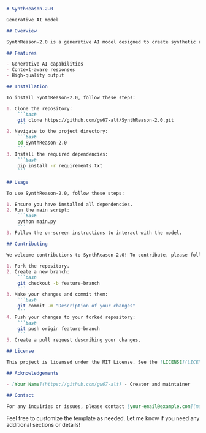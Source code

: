 ```markdown
# SynthReason-2.0

Generative AI model

## Overview

SynthReason-2.0 is a generative AI model designed to create synthetic reasoning and responses. It leverages advanced machine learning techniques to generate coherent and contextually relevant content.

## Features

- Generative AI capabilities
- Context-aware responses
- High-quality output

## Installation

To install SynthReason-2.0, follow these steps:

1. Clone the repository:
    ```bash
    git clone https://github.com/gw67-alt/SynthReason-2.0.git
    ```
2. Navigate to the project directory:
    ```bash
    cd SynthReason-2.0
    ```
3. Install the required dependencies:
    ```bash
    pip install -r requirements.txt
    ```

## Usage

To use SynthReason-2.0, follow these steps:

1. Ensure you have installed all dependencies.
2. Run the main script:
    ```bash
    python main.py
    ```
3. Follow the on-screen instructions to interact with the model.

## Contributing

We welcome contributions to SynthReason-2.0! To contribute, please follow these steps:

1. Fork the repository.
2. Create a new branch:
    ```bash
    git checkout -b feature-branch
    ```
3. Make your changes and commit them:
    ```bash
    git commit -m "Description of your changes"
    ```
4. Push your changes to your forked repository:
    ```bash
    git push origin feature-branch
    ```
5. Create a pull request describing your changes.

## License

This project is licensed under the MIT License. See the [LICENSE](LICENSE) file for more details.

## Acknowledgements

- [Your Name](https://github.com/gw67-alt) - Creator and maintainer

## Contact

For any inquiries or issues, please contact [your-email@example.com](mailto:your-email@example.com).

```

Feel free to customize the template as needed. Let me know if you need any additional sections or details!
